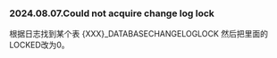 
### 2024.08.07.Could not acquire change log lock

根据日志找到某个表 {XXX}_DATABASECHANGELOGLOCK 然后把里面的LOCKED改为0。